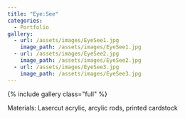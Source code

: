 ```yaml
---
title: "Eye:See"
categories:
  - Portfolio
gallery:
  - url: /assets/images/EyeSee1.jpg
    image_path: /assets/images/EyeSee1.jpg
  - url: /assets/images/EyeSee2.jpg
    image_path: /assets/images/EyeSee2.jpg
  - url: /assets/images/EyeSee3.jpg
    image_path: /assets/images/EyeSee3.jpg
---
```

{% include gallery class="full" %}

Materials: Lasercut acrylic, arcylic rods, printed cardstock
